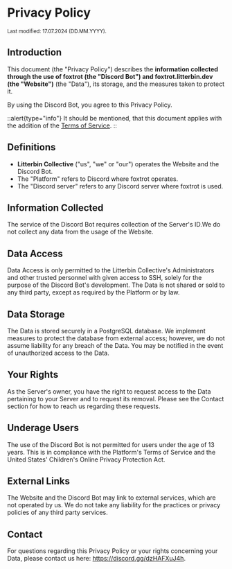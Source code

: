 # Privacy Policy
<sup>Last modified: 17.07.2024 (DD.MM.YYYY).</sup>

## Introduction
This document (the "Privacy Policy") describes the **information collected through the use of
**foxtrot** (the "Discord Bot") and **foxtrot.litterbin.dev** (the "Website")** (the "Data"), its storage,
and the measures taken to protect it.

By using the Discord Bot, you agree to this Privacy Policy.

::alert{type="info"}
It should be mentioned, that this document applies with the addition of the
[Terms of Service](/legal/terms-of-service).
::

## Definitions
- **Litterbin Collective** ("us", "we" or "our") operates the Website and the Discord Bot.
- The "Platform" refers to Discord where foxtrot operates.
- The "Discord server" refers to any Discord server where foxtrot is used.

## Information Collected
The service of the Discord Bot requires collection of the Server's ID.We do not collect any data from the
usage of the Website.

## Data Access
Data Access is only permitted to the Litterbin Collective's Administrators and other trusted personnel with
given access to SSH, solely for the purpose of the Discord Bot's development. The Data is not shared or sold
to any third party, except as required by the Platform or by law.

## Data Storage
The Data is stored securely in a PostgreSQL database. We implement measures to protect the database from
external access; however, we do not assume liability for any breach of the Data. You may be notified in the
event of unauthorized access to the Data.

## Your Rights
As the Server's owner, you have the right to request access to the Data pertaining to your Server and to
request its removal. Please see the Contact section for how to reach us regarding these requests.

## Underage Users
The use of the Discord Bot is not permitted for users under the age of 13 years. This is in compliance with
the Platform's Terms of Service and the United States' Children's Online Privacy Protection Act.

## External Links
The Website and the Discord Bot may link to external services, which are not operated by us. We do not take
any liability for the practices or privacy policies of any third party services.

## Contact
For questions regarding this Privacy Policy or your rights concerning your Data, please contact us here:
https://discord.gg/dzHAFXuJ4h.